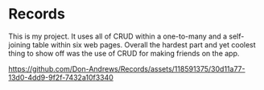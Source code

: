 # Records
This is my project. It uses all of CRUD within a one-to-many and a self-joining table within six web pages. 
Overall the hardest part and yet coolest thing to show off was the use of CRUD for making friends on the app. 

https://github.com/Don-Andrews/Records/assets/118591375/30d11a77-13d0-4dd9-9f2f-7432a10f3340

